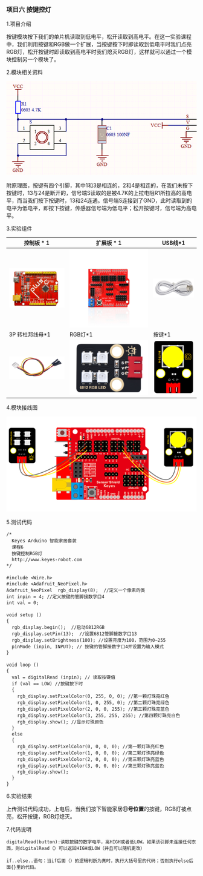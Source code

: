 ### 项目六 按键控灯

1.项目介绍

按键模块按下我们的单片机读取到低电平，松开读取到高电平。在这一实验课程中，我们利用按键和RGB做一个扩展，当按键按下时即读取到低电平时我们点亮RGB灯，松开按键时即读取到高电平时我们熄灭RGB灯，这样就可以通过一个模块控制另一个模块了。

2.模块相关资料

![](./media/image-20250722121350492.png)

附原理图，按键有四个引脚，其中1和3是相连的，2和4是相连的，在我们未按下按键时，13与24是断开的，信号端S读取的是被4.7K的上拉电阻R1所拉高的高电平，而当我们按下按键时，13和24连通。信号端S连接到了GND，此时读取到的电平为低电平，即按下按键，传感器信号端为低电平；松开按键时，信号端为高电平。

3.实验组件

| 控制板 * 1                               | 扩展板 * 1                               | USB线*1                                  |
| ---------------------------------------- | ---------------------------------------- | ---------------------------------------- |
| ![](./media/image-20250722105621894.png) | ![](./media/image-20250722105632148.png) | ![](./media/image-20250722105645371.png) |
| 3P 转杜邦线母*1                          | RGB灯*1                                  | 按键*1                                   |
| ![](./media/image-20250722105711010.png) | ![](./media/image-20250722121742624.png) | ![](./media/image-20250722121730586.png) |

4.模块接线图

![](./media/image-20250722121819120.png)

5.测试代码

```
/*
  Keyes Arduino 智能家居套装
  课程6
  按键控制RGB灯
  http://www.keyes-robot.com
*/

#include <Wire.h>
#include <Adafruit_NeoPixel.h>
Adafruit_NeoPixel  rgb_display(8);  //定义一个像素的类
int inpin = 4; //定义按键的管脚接数字口4
int val = 0; 

void setup ()
{
  rgb_display.begin();  //启动6812RGB
  rgb_display.setPin(13);  //设置6812管脚接数字口13
  rgb_display.setBrightness(100); //设置亮度为100，范围为0~255
  pinMode (inpin, INPUT); // 按键的管脚接数字口4并设置为输入模式
}

void loop ()
{
  val = digitalRead (inpin); // 读取按键值
  if (val == LOW) //按键按下时
  {
    rgb_display.setPixelColor(0, 255, 0, 0); //第一颗灯珠亮红色
    rgb_display.setPixelColor(1, 0, 255, 0); //第二颗灯珠亮绿色
    rgb_display.setPixelColor(2, 0, 0, 255); //第三颗灯珠亮蓝色
    rgb_display.setPixelColor(3, 255, 255, 255); //第四颗灯珠亮白色
    rgb_display.show(); //显示灯珠颜色
  }
  else
  {
    rgb_display.setPixelColor(0, 0, 0, 0); //第一颗灯珠亮红色
    rgb_display.setPixelColor(1, 0, 0, 0); //第二颗灯珠亮绿色
    rgb_display.setPixelColor(2, 0, 0, 0); //第三颗灯珠亮蓝色
    rgb_display.setPixelColor(3, 0, 0, 0); //第三颗灯珠亮蓝色
    rgb_display.show();
  }
}
```

6.实验结果

上传测试代码成功，上电后，当我们按下智能家居**⑪号位置**的按键，RGB灯被点亮，松开按键，RGB灯熄灭。

7.代码说明

```
digitalRead(button):读取按键的数字电平，高HIGH或者低LOW。如果该引脚未连接任何东西，则digitalRead（）可以返回HIGH或LOW（并且可以随机更改）

if..else..语句：当if后面（）的逻辑判断为真时，执行大括号里的代码；否则执行else后面{}里的代码。
```

